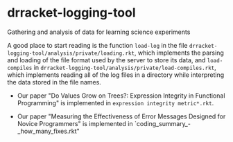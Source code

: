 drracket-logging-tool
=====================

Gathering and analysis of data for learning science experiments

A good place to start reading is the function `load-log` in the
file `drracket-logging-tool/analysis/private/loading.rkt`, which
implements the parsing and loading of the file format used by the
server to store its data, and `load-compiles` in
`drracket-logging-tool/analysis/private/load-compiles.rkt`, which
implements reading all of the log files in a directory while
interpreting the data stored in the file names.

* Our paper "Do Values Grow on Trees?: Expression Integrity in
Functional Programming" is implemented in `expression integrity
metric*.rkt`. 

* Our paper "Measuring the Effectiveness of Error
Messages Designed for Novice Programmers" is implemented in
`coding_summary_-_how_many_fixes.rkt"
